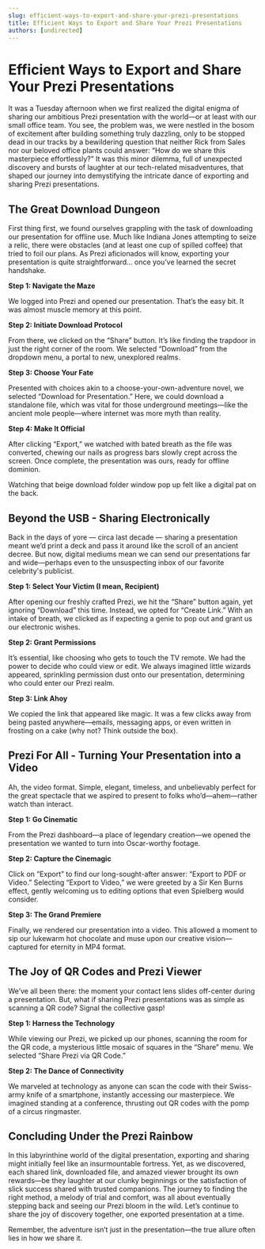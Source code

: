 ```yaml
---
slug: efficient-ways-to-export-and-share-your-prezi-presentations
title: Efficient Ways to Export and Share Your Prezi Presentations
authors: [undirected]
---
```



# Efficient Ways to Export and Share Your Prezi Presentations

It was a Tuesday afternoon when we first realized the digital enigma of sharing our ambitious Prezi presentation with the world—or at least with our small office team. You see, the problem was, we were nestled in the bosom of excitement after building something truly dazzling, only to be stopped dead in our tracks by a bewildering question that neither Rick from Sales nor our beloved office plants could answer: “How do we share this masterpiece effortlessly?” It was this minor dilemma, full of unexpected discovery and bursts of laughter at our tech-related misadventures, that shaped our journey into demystifying the intricate dance of exporting and sharing Prezi presentations.

## The Great Download Dungeon

First thing first, we found ourselves grappling with the task of downloading our presentation for offline use. Much like Indiana Jones attempting to seize a relic, there were obstacles (and at least one cup of spilled coffee) that tried to foil our plans. As Prezi aficionados will know, exporting your presentation is quite straightforward… once you’ve learned the secret handshake.

**Step 1: Navigate the Maze**

We logged into Prezi and opened our presentation. That’s the easy bit. It was almost muscle memory at this point.

**Step 2: Initiate Download Protocol**

From there, we clicked on the “Share” button. It’s like finding the trapdoor in just the right corner of the room. We selected “Download” from the dropdown menu, a portal to new, unexplored realms.

**Step 3: Choose Your Fate**

Presented with choices akin to a choose-your-own-adventure novel, we selected “Download for Presentation.” Here, we could download a standalone file, which was vital for those underground meetings—like the ancient mole people—where internet was more myth than reality.

**Step 4: Make It Official**

After clicking “Export,” we watched with bated breath as the file was converted, chewing our nails as progress bars slowly crept across the screen. Once complete, the presentation was ours, ready for offline dominion.

Watching that beige download folder window pop up felt like a digital pat on the back.

## Beyond the USB - Sharing Electronically

Back in the days of yore — circa last decade — sharing a presentation meant we’d print a deck and pass it around like the scroll of an ancient decree. But now, digital mediums mean we can send our presentations far and wide—perhaps even to the unsuspecting inbox of our favorite celebrity's publicist.

**Step 1: Select Your Victim (I mean, Recipient)**

After opening our freshly crafted Prezi, we hit the “Share” button again, yet ignoring “Download” this time. Instead, we opted for “Create Link.” With an intake of breath, we clicked as if expecting a genie to pop out and grant us our electronic wishes.

**Step 2: Grant Permissions**

It’s essential, like choosing who gets to touch the TV remote. We had the power to decide who could view or edit. We always imagined little wizards appeared, sprinkling permission dust onto our presentation, determining who could enter our Prezi realm.

**Step 3: Link Ahoy**

We copied the link that appeared like magic. It was a few clicks away from being pasted anywhere—emails, messaging apps, or even written in frosting on a cake (why not? Think outside the box).

## Prezi For All - Turning Your Presentation into a Video

Ah, the video format. Simple, elegant, timeless, and unbelievably perfect for the great spectacle that we aspired to present to folks who’d—ahem—rather watch than interact.

**Step 1: Go Cinematic**

From the Prezi dashboard—a place of legendary creation—we opened the presentation we wanted to turn into Oscar-worthy footage. 

**Step 2: Capture the Cinemagic**

Click on “Export” to find our long-sought-after answer: “Export to PDF or Video.” Selecting “Export to Video,” we were greeted by a Sir Ken Burns effect, gently welcoming us to editing options that even Spielberg would consider.

**Step 3: The Grand Premiere**

Finally, we rendered our presentation into a video. This allowed a moment to sip our lukewarm hot chocolate and muse upon our creative vision—captured for eternity in MP4 format.

## The Joy of QR Codes and Prezi Viewer

We’ve all been there: the moment your contact lens slides off-center during a presentation. But, what if sharing Prezi presentations was as simple as scanning a QR code? Signal the collective gasp!

**Step 1: Harness the Technology**

While viewing our Prezi, we picked up our phones, scanning the room for the QR code, a mysterious little mosaic of squares in the “Share” menu. We selected “Share Prezi via QR Code.”

**Step 2: The Dance of Connectivity**

We marveled at technology as anyone can scan the code with their Swiss-army knife of a smartphone, instantly accessing our masterpiece. We imagined standing at a conference, thrusting out QR codes with the pomp of a circus ringmaster.

## Concluding Under the Prezi Rainbow

In this labyrinthine world of the digital presentation, exporting and sharing might initially feel like an insurmountable fortress. Yet, as we discovered, each shared link, downloaded file, and amazed viewer brought its own rewards—be they laughter at our clunky beginnings or the satisfaction of slick success shared with trusted companions. The journey to finding the right method, a melody of trial and comfort, was all about eventually stepping back and seeing our Prezi bloom in the wild. Let’s continue to share the joy of discovery together, one exported presentation at a time.

Remember, the adventure isn’t just in the presentation—the true allure often lies in how we share it.